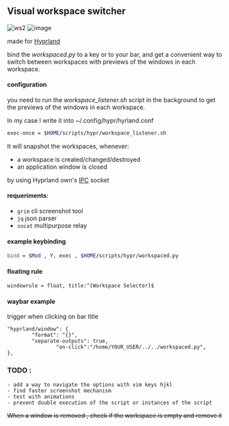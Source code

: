 ## Visual workspace switcher
![ws2](https://github.com/CarloCattano/workspacer/assets/17380530/5d28bcfc-3270-46b2-8372-33d504880855)
![image](https://github.com/CarloCattano/workspacer/assets/17380530/3641ef97-ab04-48a4-aa3e-922ee42b1fbc)


made for [Hyprland](https://hyprland.org)

bind the _workspaced.py_ to a key or to your bar, and get a convenient way to switch between workspaces with previews of the windows in each workspace.

#### configuration

you need to run the _workspace_listener.sh_ script in the background to get the previews of the windows in each workspace.

In my case I write it into ~/.config/hypr/hyrland.conf

```bash
exec-once = $HOME/scripts/hypr/workspace_listener.sh
```

It will snapshot the workspaces, whenever:
- a workspace is created/changed/destroyed
- an application window is closed

by using Hyprland own's [IPC](https://wiki.hyprland.org/IPC/) socket

#### requeriments:

- ```grim```  cli screenshot tool
- ```jq``` json parser
- ```socat``` multipurpose relay

#### example keybinding

```bash
bind = $Mod , Y, exec , $HOME/scripts/hypr/workspaced.py
```

#### floating rule
```bash
windowrule = float, title:^(Workspace Selector)$
```

#### waybar example 
trigger when clicking on bar title
```
"hyprland/window": {
		"format": "{}",
		"separate-outputs": true,
	            "on-click":"/home/YOUR_USER/../../workspaced.py",
},
```

### TODO : 
    - add a way to navigate the options with vim keys hjkl
    - find faster screenshot mechanism
	- test with animations
    - prevent double execution of the script or instances of the script
~~When a window is removed , check if the workspace is empty and remove it~~
